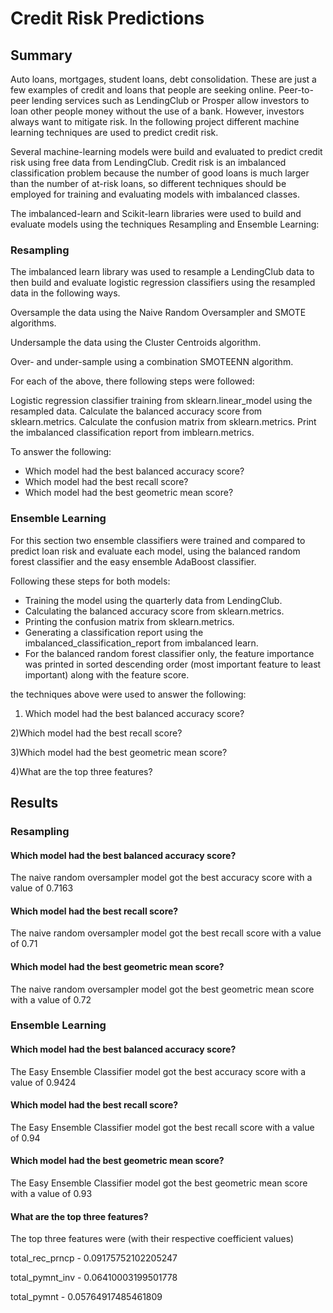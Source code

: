 # Credit Risk Predictions 

## Summary 

Auto loans, mortgages, student loans, debt consolidation. These are just a few examples of credit and loans that people are seeking online. Peer-to-peer lending services such as LendingClub or Prosper allow investors to loan other people money without the use of a bank. However, investors always want to mitigate risk. In the following project different machine learning techniques are used to predict credit risk.

Several machine-learning models were build and evaluated to predict credit risk using free data from LendingClub. Credit risk is an imbalanced classification problem because the number of good loans is much larger than the number of at-risk loans, so different techniques should be employed for training and evaluating models with imbalanced classes. 

The imbalanced-learn and Scikit-learn libraries were used to build and evaluate models using the techniques Resampling and Ensemble Learning:

### Resampling

The imbalanced learn library was used to resample a LendingClub data to then build and evaluate logistic regression classifiers using the resampled data in the following ways.

Oversample the data using the Naive Random Oversampler and SMOTE algorithms.

Undersample the data using the Cluster Centroids algorithm.

Over- and under-sample using a combination SMOTEENN algorithm.

For each of the above, there following steps were followed:

Logistic regression classifier training from sklearn.linear_model using the resampled data.
Calculate the balanced accuracy score from sklearn.metrics.
Calculate the confusion matrix from sklearn.metrics.
Print the imbalanced classification report from imblearn.metrics.

To answer the following:

* Which model had the best balanced accuracy score?
* Which model had the best recall score?
* Which model had the best geometric mean score?

### Ensemble Learning

For this section two ensemble classifiers were trained and compared to predict loan risk and evaluate each model, using the balanced random forest classifier and the easy ensemble AdaBoost classifier.

Following these steps for both models:

* Training the model using the quarterly data from LendingClub.
* Calculating the balanced accuracy score from sklearn.metrics.
* Printing the confusion matrix from sklearn.metrics.
* Generating a classification report using the imbalanced_classification_report from imbalanced learn.
* For the balanced random forest classifier only,  the feature importance was printed in sorted descending order (most important feature to least important) along with the feature score.

the techniques above were used to answer the following:

1) Which model had the best balanced accuracy score?

2)Which model had the best recall score?

3)Which model had the best geometric mean score?

4)What are the top three features?

## Results

### Resampling

#### Which model had the best balanced accuracy score?

 The naive random oversampler model got the best accuracy score with a value of 0.7163

#### Which model had the best recall score?

 The naive random oversampler model got the best recall score with a value of 0.71

#### Which model had the best geometric mean score?

 The naive random oversampler model got the best geometric mean score with a value of 0.72
  
  
### Ensemble Learning 


#### Which model had the best balanced accuracy score?
  
 The Easy Ensemble Classifier model got the best accuracy score with a value of 0.9424
  
#### Which model had the best recall score?

 The Easy Ensemble Classifier model got the best recall score with a value of 0.94

#### Which model had the best geometric mean score?

 The Easy Ensemble Classifier model got the best geometric mean score with a value of 0.93

#### What are the top three features?

The top three features were (with their respective coefficient values)

total_rec_prncp - 0.09175752102205247

total_pymnt_inv - 0.06410003199501778

total_pymnt - 0.05764917485461809
